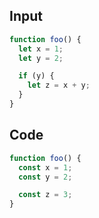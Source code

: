 
## Input

```javascript
function foo() {
  let x = 1;
  let y = 2;

  if (y) {
    let z = x + y;
  }
}

```

## Code

```javascript
function foo() {
  const x = 1;
  const y = 2;

  const z = 3;
}

```
      